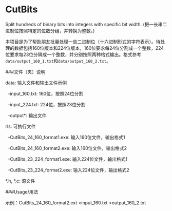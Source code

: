 CutBits
=======

Split hundreds of binary bits into integers with specific bit width. (把一长串二进制位按照特定的位数分组，并转换为整数。)

本项目是为了帮助朋友批量处理一些二进制位（十六进制形式的字符表示）。待处理的数据包括160位版本和224位版本，160位要求每24位分割成一个整数，224位要求每23位分隔成一个整数，并分别按照两种格式输出。格式参考<code>data/output_160_1.txt</code>和<code>data/output_160_2.txt</code>。

###文件（夹）说明

data: 输入文件和输出文件示例

&nbsp;&nbsp;-input_160.txt: 160位，按照24位分割

&nbsp;&nbsp;-input_224.txt: 224位，按照23位分割

&nbsp;&nbsp;-output*: 输出文件

rls:  可执行文件

&nbsp;&nbsp;-CutBits_24_160_format1.exe: 输入160位文件，输出格式1

&nbsp;&nbsp;-CutBits_24_160_format2.exe: 输入160位文件，输出格式2

&nbsp;&nbsp;-CutBits_23_224_format1.exe: 输入224位文件，输出格式1

&nbsp;&nbsp;-CutBits_23_224_format2.exe: 输入224位文件，输出格式2

*.h, *.c: 源文件

###Usage/用法

示例：CutBits_24_160_format2.ext <input_160.txt >output_160_2.txt
